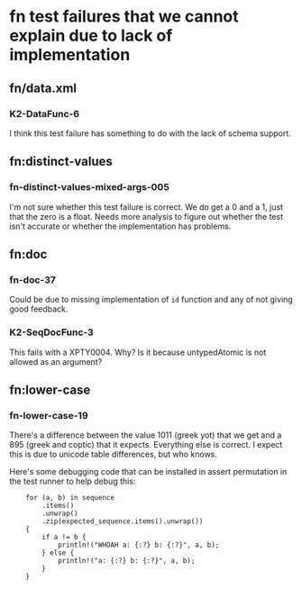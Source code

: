 # fn test failures that we cannot explain due to lack of implementation

## fn/data.xml 

### K2-DataFunc-6

I think this test failure has something to do with the lack of schema support.

## fn:distinct-values

### fn-distinct-values-mixed-args-005

I'm not sure whether this test failure is correct. We do get a 0 and a 1,
just that the zero is a float. Needs more analysis to figure out whether
the test isn't accurate or whether the implementation has problems.

## fn:doc

### fn-doc-37

Could be due to missing implementation of `id` function and any of not giving
good feedback.

### K2-SeqDocFunc-3

This fails with a XPTY0004. Why? Is it because untypedAtomic is not allowed as an argument?

## fn:lower-case

### fn-lower-case-19

There's a difference between the value 1011 (greek yot) that we get and a 895
(greek and coptic) that it expects. Everything else is correct. I expect this
is due to unicode table differences, but who knows.

Here's some debugging code that can be installed in assert permutation in
the test runner to help debug this:

```
    for (a, b) in sequence
        .items()
        .unwrap()
        .zip(expected_sequence.items().unwrap())
    {
        if a != b {
            println!("WHOAH a: {:?} b: {:?}", a, b);
        } else {
            println!("a: {:?} b: {:?}", a, b);
        }
    }
```

